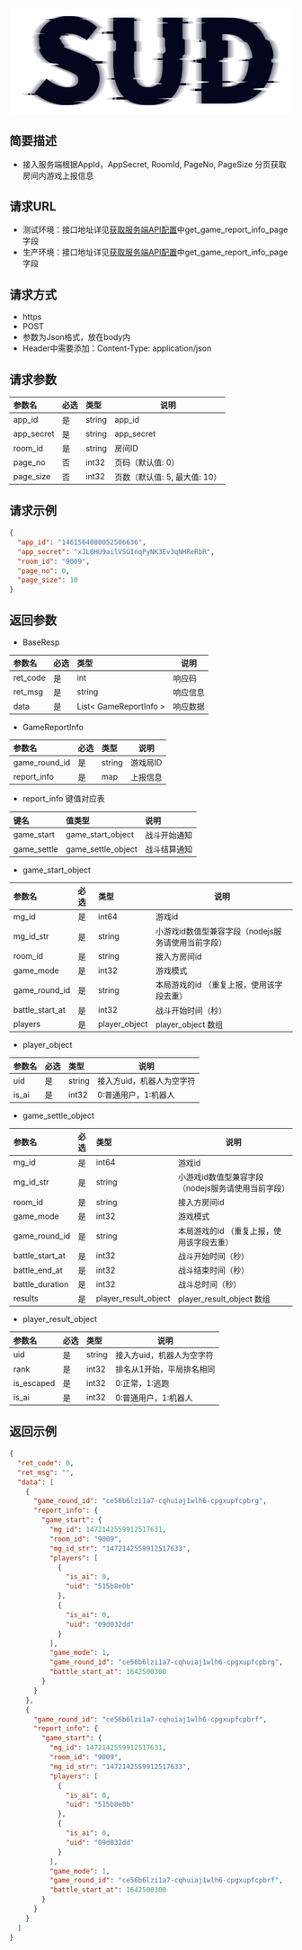 #

![SUD](../../Resource/logo.png)

## 简要描述

- 接入服务端根据AppId，AppSecret, RoomId, PageNo, PageSize 分页获取房间内游戏上报信息

## 请求URL

- 测试环境：接口地址详见[获取服务端API配置](获取服务端接口API配置.md)中get_game_report_info_page字段
- 生产环境：接口地址详见[获取服务端API配置](获取服务端接口API配置.md)中get_game_report_info_page字段

## 请求方式
- https
- POST
- 参数为Json格式，放在body内
- Header中需要添加：Content-Type: application/json

## 请求参数

| 参数名        |必选|类型| 说明                  |
|:-----------|:---|:-----|---------------------|
| app_id     |是  |string | app_id              |
| app_secret |是  |string | app_secret          |
| room_id    |是  |string | 房间ID                |
| page_no    |否  |int32 | 页码（默认值: 0）          |
| page_size  |否  |int32 | 页数（默认值: 5, 最大值: 10） |

## 请求示例

```json
{
  "app_id": "1461564080052506636",
  "app_secret": "xJL0HU9ailVSGInqPyNK3Ev3qNHReRbR",
  "room_id": "9009",
  "page_no": 0,
  "page_size": 10
}
```

## 返回参数

- BaseResp

|参数名|必选| 类型                     | 说明   |
|:----    |:---|:-----------------------|------|
|ret_code |是  | int                    | 响应码  |
|ret_msg |是  | string                 | 响应信息 |
|data |是 | List< GameReportInfo > | 响应数据 |

- GameReportInfo

|参数名|必选| 类型     | 说明                 |
|:----    |:---|:----- |-----   |
|game_round_id |是  |string |游戏局ID  |
|report_info |是  |map | 上报信息    |

- report_info 键值对应表

| 键名          | 值类型         | 说明     |
|:------------|:------------|:-------|
| game_start  | game_start_object | 战斗开始通知 |
| game_settle | game_settle_object | 战斗结算通知 |

- game_start_object

|参数名|必选|类型|说明|
|:----|:---|:-----|-----|
|mg_id |是  |int64 |游戏id |
|mg_id_str |是  |string |小游戏id数值型兼容字段（nodejs服务请使用当前字段） |
|room_id |是 |string |接入方房间id  |
|game_mode  |是 |int32 |游戏模式  |
|game_round_id |是 |string |本局游戏的id （重复上报，使用该字段去重） |
|battle_start_at |是 |int32 |战斗开始时间（秒）  |
|players |是 |player_object |player_object 数组 |

- player_object

|参数名|必选|类型|说明|
|:----|:---|:-----|-----|
|uid |是 |string|接入方uid，机器人为空字符 |
|is_ai |是 |int32|0:普通用户，1:机器人 |


- game_settle_object

|参数名|必选|类型|说明|
|:----|:---|:-----|-----|
|mg_id |是  |int64 |游戏id |
|mg_id_str |是  |string |小游戏id数值型兼容字段（nodejs服务请使用当前字段） |
|room_id |是 |string |接入方房间id  |
|game_mode  |是 |int32 |游戏模式  |
|game_round_id |是 |string |本局游戏的id （重复上报，使用该字段去重） |
|battle_start_at |是 |int32 |战斗开始时间（秒）  |
|battle_end_at |是 |int32 |战斗结束时间（秒）  |
|battle_duration |是 |int32 |战斗总时间（秒） |
|results  |是 |player_result_object |player_result_object 数组 |

- player_result_object

|参数名|必选|类型|说明|
|:----|:---|:-----|-----|
|uid |是 |string|接入方uid，机器人为空字符 |
|rank |是 |int32|排名从1开始，平局排名相同 |
|is_escaped |是 |int32|0:正常，1:逃跑 |
|is_ai |是 |int32|0:普通用户，1:机器人 |

## 返回示例

```json
{
  "ret_code": 0,
  "ret_msg": "",
  "data": [
    {
      "game_round_id": "ce56b6lzi1a7-cqhuiaj1wlh6-cpgxupfcpbrg",
      "report_info": {
        "game_start": {
          "mg_id": 1472142559912517631,
          "room_id": "9009",
          "mg_id_str": "1472142559912517633",
          "players": [
            {
              "is_ai": 0,
              "uid": "515b8e0b"
            },
            {
              "is_ai": 0,
              "uid": "09d032dd"
            }
          ],
          "game_mode": 1,
          "game_round_id": "ce56b6lzi1a7-cqhuiaj1wlh6-cpgxupfcpbrg",
          "battle_start_at": 1642500300
        }
      }
    },
    {
      "game_round_id": "ce56b6lzi1a7-cqhuiaj1wlh6-cpgxupfcpbrf",
      "report_info": {
        "game_start": {
          "mg_id": 1472142559912517631,
          "room_id": "9009",
          "mg_id_str": "1472142559912517633",
          "players": [
            {
              "is_ai": 0,
              "uid": "515b8e0b"
            },
            {
              "is_ai": 0,
              "uid": "09d032dd"
            }
          ],
          "game_mode": 1,
          "game_round_id": "ce56b6lzi1a7-cqhuiaj1wlh6-cpgxupfcpbrf",
          "battle_start_at": 1642500300
        }
      }
    }
  ]
}
```
